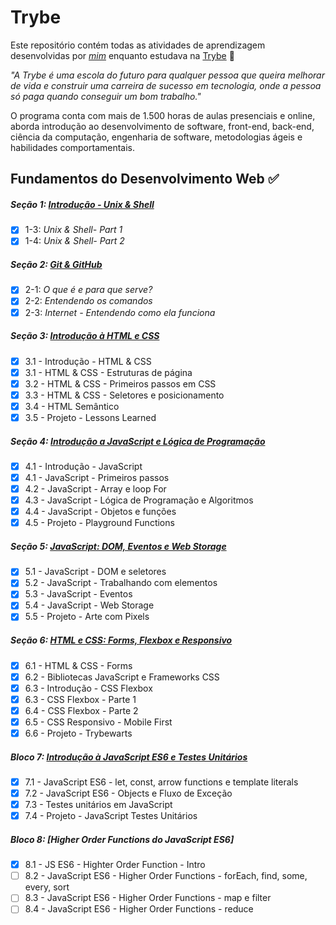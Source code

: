 # Trybe

Este repositório contém todas as atividades de aprendizagem desenvolvidas por _[mim](https://github.com/ArturHAlves)_ enquanto estudava na [Trybe](https://www.betrybe.com/) :rocket:

_"A Trybe é uma escola do futuro para qualquer pessoa que queira melhorar de vida e construir uma carreira de sucesso em tecnologia, onde a pessoa só paga quando conseguir um bom trabalho."_

O programa conta com mais de 1.500 horas de aulas presenciais e online, aborda introdução ao desenvolvimento de software, front-end, back-end, ciência da computação, engenharia de software, metodologias ágeis e habilidades comportamentais.

## Fundamentos do Desenvolvimento Web :white_check_mark:

##### Seção 1: [Introdução - Unix & Shell](https://github.com/ArturHAlves/trybe-exercises/tree/main/01-fundamentos/bloco-01-unix-e-bash)

- [X] 1-3: _Unix & Shell- Part 1_
- [X] 1-4: _Unix & Shell- Part 2_

##### Seção 2: [Git & GitHub](https://github.com/ArturHAlves/trybe-exercises/tree/main/01-fundamentos/bloco-02-git-github-internet)

- [X] 2-1: _O que é e para que serve?_
- [X] 2-2: _Entendendo os comandos_
- [X] 2-3: _Internet - Entendendo como ela funciona_

##### Seção 3: [Introdução à HTML e CSS](https://github.com/ArturHAlves/trybe-exercises/tree/main/01-fundamentos/bloco-03-introducao-html-e-css)
- [X] 3.1 - Introdução - HTML & CSS
- [X] 3.1 - HTML & CSS - Estruturas de página
- [X] 3.2 - HTML & CSS - Primeiros passos em CSS
- [X] 3.3 - HTML & CSS - Seletores e posicionamento
- [X] 3.4 - HTML Semântico
- [X] 3.5 - Projeto - Lessons Learned

##### Seção 4: [Introdução a JavaScript e Lógica de Programação](https://github.com/ArturHAlves/trybe-exercises/tree/main/01-Modulo-Fundamentos/Secao-04-Introducao-JS-Logica-De-Programacao)

- [X] 4.1 - Introdução - JavaScript
- [X] 4.1 - JavaScript - Primeiros passos
- [X] 4.2 - JavaScript - Array e loop For
- [X] 4.3 - JavaScript - Lógica de Programação e Algoritmos
- [X] 4.4 - JavaScript - Objetos e funções
- [X] 4.5 - Projeto - Playground Functions

##### Seção 5: [JavaScript: DOM, Eventos e Web Storage](https://github.com/ArturHAlves/trybe-exercises/tree/main/01-Modulo-Fundamentos/Secao-05-JS-Dom-Eventos-E-Web-Storage)

- [X] 5.1 - JavaScript - DOM e seletores
- [X] 5.2 - JavaScript - Trabalhando com elementos
- [X] 5.3 - JavaScript - Eventos
- [X] 5.4 - JavaScript - Web Storage
- [x] 5.5 - Projeto - Arte com Pixels

##### Seção 6: [HTML e CSS: Forms, Flexbox e Responsivo](https://github.com/ArturHAlves/trybe-exercises/tree/main/01-Modulo-Fundamentos/Se%C3%A7%C3%A3o-06-HTML-e-CSS-Flexbox-Responsivo)

- [X] 6.1 - HTML & CSS - Forms
- [X] 6.2 - Bibliotecas JavaScript e Frameworks CSS
- [X] 6.3 - Introdução - CSS Flexbox
- [X] 6.3 - CSS Flexbox - Parte 1
- [X] 6.4 - CSS Flexbox - Parte 2
- [x] 6.5 - CSS Responsivo - Mobile First
- [X] 6.6 - Projeto - Trybewarts

##### Bloco 7: [Introdução à JavaScript ES6 e Testes Unitários](https://github.com/ArturHAlves/trybe-exercises/tree/main/01-Modulo-Fundamentos/Se%C3%A7%C3%A3o-07-Introdu%C3%A7%C3%A3o-JS-ES6-Testes-Unit%C3%A1rios)

- [X] 7.1 - JavaScript ES6 - let, const, arrow functions e template literals
- [X] 7.2 - JavaScript ES6 - Objects e Fluxo de Exceção
- [X] 7.3 - Testes unitários em JavaScript
- [X] 7.4 - Projeto - JavaScript Testes Unitários

##### Bloco 8: [Higher Order Functions do JavaScript ES6]

- [X] 8.1 - JS ES6 - Highter Order Function - Intro 
- [ ] 8.2 - JavaScript ES6 - Higher Order Functions - forEach, find, some, every, sort
- [ ] 8.3 - JavaScript ES6 - Higher Order Functions - map e filter
- [ ] 8.4 - JavaScript ES6 - Higher Order Functions - reduce 